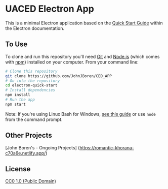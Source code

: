 # UACED Electron App


This is a minimal Electron application based on the [Quick Start Guide](https://electronjs.org/docs/tutorial/quick-start) within the Electron documentation.

## To Use

To clone and run this repository you'll need [Git](https://git-scm.com) and [Node.js](https://nodejs.org/en/download/) (which comes with [npm](http://npmjs.com)) installed on your computer. From your command line:

```bash
# Clone this repository
git clone https://github.com/JohnJBoren/CED_APP
# Go into the repository
cd electron-quick-start
# Install dependencies
npm install
# Run the app
npm start
```

Note: If you're using Linux Bash for Windows, [see this guide](https://www.howtogeek.com/261575/how-to-run-graphical-linux-desktop-applications-from-windows-10s-bash-shell/) or use `node` from the command prompt.

## Other Projects
[John Boren's - Ongoing Projects]
(https://romantic-khorana-c70a6e.netlify.app/)



## License

[CC0 1.0 (Public Domain)](LICENSE.md)

